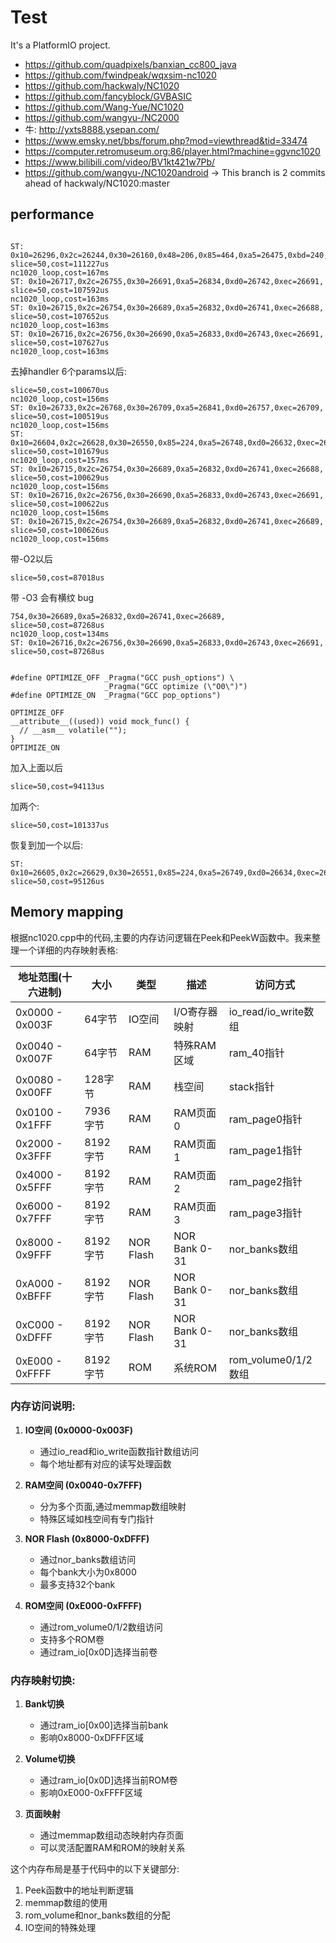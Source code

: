 # Test

It's a PlatformIO project.

* https://github.com/quadpixels/banxian_cc800_java
* https://github.com/fwindpeak/wqxsim-nc1020
* https://github.com/hackwaly/NC1020
* https://github.com/fancyblock/GVBASIC
* https://github.com/Wang-Yue/NC1020
* https://github.com/wangyu-/NC2000
* 牛: http://yxts8888.ysepan.com/
* https://www.emsky.net/bbs/forum.php?mod=viewthread&tid=33474
* https://computer.retromuseum.org:86/player.html?machine=ggvnc1020
* https://www.bilibili.com/video/BV1kt421w7Pb/
* https://github.com/wangyu-/NC1020android -> This branch is 2 commits ahead of hackwaly/NC1020:master

## performance

```

ST: 0x10=26296,0x2c=26244,0x30=26160,0x48=206,0x85=464,0xa5=26475,0xbd=240,0xd0=26357,0xec=26157,
slice=50,cost=111227us
nc1020_loop,cost=167ms
ST: 0x10=26717,0x2c=26755,0x30=26691,0xa5=26834,0xd0=26742,0xec=26691,
slice=50,cost=107592us
nc1020_loop,cost=163ms
ST: 0x10=26715,0x2c=26754,0x30=26689,0xa5=26832,0xd0=26741,0xec=26688,
slice=50,cost=107652us
nc1020_loop,cost=163ms
ST: 0x10=26716,0x2c=26756,0x30=26690,0xa5=26833,0xd0=26743,0xec=26691,
slice=50,cost=107627us
nc1020_loop,cost=163ms

```


去掉handler 6个params以后:
```
slice=50,cost=100670us
nc1020_loop,cost=156ms
ST: 0x10=26733,0x2c=26768,0x30=26709,0xa5=26841,0xd0=26757,0xec=26709,
slice=50,cost=100519us
nc1020_loop,cost=156ms
ST: 0x10=26604,0x2c=26628,0x30=26550,0x85=224,0xa5=26748,0xd0=26632,0xec=26547,
slice=50,cost=101679us
nc1020_loop,cost=157ms
ST: 0x10=26715,0x2c=26754,0x30=26689,0xa5=26832,0xd0=26741,0xec=26688,
slice=50,cost=100629us
nc1020_loop,cost=156ms
ST: 0x10=26716,0x2c=26756,0x30=26690,0xa5=26833,0xd0=26743,0xec=26691,
slice=50,cost=100622us
nc1020_loop,cost=156ms
ST: 0x10=26715,0x2c=26754,0x30=26689,0xa5=26832,0xd0=26741,0xec=26689,
slice=50,cost=100626us
nc1020_loop,cost=156ms
```
带-O2以后
```
slice=50,cost=87018us
```

带 -O3 会有横纹 bug
```
754,0x30=26689,0xa5=26832,0xd0=26741,0xec=26689,
slice=50,cost=87268us
nc1020_loop,cost=134ms
ST: 0x10=26716,0x2c=26756,0x30=26690,0xa5=26833,0xd0=26743,0xec=26691,
slice=50,cost=87268us
```
```

#define OPTIMIZE_OFF _Pragma("GCC push_options") \
                     _Pragma("GCC optimize (\"O0\")")
#define OPTIMIZE_ON  _Pragma("GCC pop_options")

OPTIMIZE_OFF
__attribute__((used)) void mock_func() {
  // __asm__ volatile("");
}
OPTIMIZE_ON
```
加入上面以后
```
slice=50,cost=94113us
```
加两个:
```
slice=50,cost=101337us
```

恢复到加一个以后:
```
ST: 0x10=26605,0x2c=26629,0x30=26551,0x85=224,0xa5=26749,0xd0=26634,0xec=26548,
slice=50,cost=95126us
```

## Memory mapping

根据nc1020.cpp中的代码,主要的内存访问逻辑在Peek和PeekW函数中。我来整理一个详细的内存映射表格:


| 地址范围(十六进制) | 大小 | 类型 | 描述 | 访问方式 |
|------------------|------|------|------|---------|
| 0x0000 - 0x003F | 64字节 | IO空间 | I/O寄存器映射 | io_read/io_write数组 |
| 0x0040 - 0x007F | 64字节 | RAM | 特殊RAM区域 | ram_40指针 |
| 0x0080 - 0x00FF | 128字节 | RAM | 栈空间 | stack指针 |
| 0x0100 - 0x1FFF | 7936字节 | RAM | RAM页面0 | ram_page0指针 |
| 0x2000 - 0x3FFF | 8192字节 | RAM | RAM页面1 | ram_page1指针 |
| 0x4000 - 0x5FFF | 8192字节 | RAM | RAM页面2 | ram_page2指针 |
| 0x6000 - 0x7FFF | 8192字节 | RAM | RAM页面3 | ram_page3指针 |
| 0x8000 - 0x9FFF | 8192字节 | NOR Flash | NOR Bank 0-31 | nor_banks数组 |
| 0xA000 - 0xBFFF | 8192字节 | NOR Flash | NOR Bank 0-31 | nor_banks数组 |
| 0xC000 - 0xDFFF | 8192字节 | NOR Flash | NOR Bank 0-31 | nor_banks数组 |
| 0xE000 - 0xFFFF | 8192字节 | ROM | 系统ROM | rom_volume0/1/2数组 |

### 内存访问说明:

1. **IO空间 (0x0000-0x003F)**
   - 通过io_read和io_write函数指针数组访问
   - 每个地址都有对应的读写处理函数

2. **RAM空间 (0x0040-0x7FFF)**
   - 分为多个页面,通过memmap数组映射
   - 特殊区域如栈空间有专门指针

3. **NOR Flash (0x8000-0xDFFF)**
   - 通过nor_banks数组访问
   - 每个bank大小为0x8000
   - 最多支持32个bank

4. **ROM空间 (0xE000-0xFFFF)**
   - 通过rom_volume0/1/2数组访问
   - 支持多个ROM卷
   - 通过ram_io[0x0D]选择当前卷

### 内存映射切换:

1. **Bank切换**
   - 通过ram_io[0x00]选择当前bank
   - 影响0x8000-0xDFFF区域

2. **Volume切换**
   - 通过ram_io[0x0D]选择当前ROM卷
   - 影响0xE000-0xFFFF区域

3. **页面映射**
   - 通过memmap数组动态映射内存页面
   - 可以灵活配置RAM和ROM的映射关系


这个内存布局是基于代码中的以下关键部分:

1. Peek函数中的地址判断逻辑
2. memmap数组的使用
3. rom_volume和nor_banks数组的分配
4. IO空间的特殊处理

